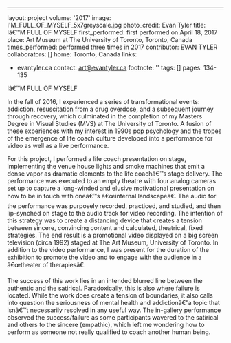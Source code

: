 ---
layout: project
volume: '2017'
image: I'M_FULL_OF_MYSELF_5x7greyscale.jpg
photo_credit: Evan Tyler
title: Iâ€™M FULL OF MYSELF
first_performed: first performed on April 18, 2017
place: Art Museum at The University of Toronto, Toronto, Canada
times_performed: performed three times in 2017
contributor: EVAN TYLER
collaborators: []
home: Toronto, Canada
links:
- evantyler.ca
contact: art@evantyler.ca
footnote: ''
tags: []
pages: 134-135



Iâ€™M FULL OF MYSELF

In the fall of 2016, I experienced a series of transformational events: addiction, resuscitation from a drug overdose, and a subsequent journey through recovery, which culminated in the completion of my Masters Degree in Visual Studies (MVS) at The University of Toronto. A fusion of these experiences with my interest in 1990s pop psychology and the tropes of the emergence of life coach culture developed into a performance for video as well as a live performance.

For this project, I performed a life coach presentation on stage, implementing the venue house lights and smoke machines that emit a dense vapor as dramatic elements to the life coachâ€™s stage delivery. The performance was executed to an empty theatre with four analog cameras set up to capture a long-winded and elusive motivational presentation on how to be in touch with oneâ€™s â€œinternal landscapeâ€. The audio for the performance was purposely recorded, practiced, and studied, and then lip-synched on stage to the audio track for video recording. The intention of this strategy was to create a distancing device that creates a tension between sincere, convincing content and calculated, theatrical, fixed strategies. The end result is a promotional video displayed on a big screen television (circa 1992) staged at The Art Museum, University of Toronto. In addition to the video performance, I was present for the duration of the exhibition to promote the video and to engage with the audience in a â€œtheater of therapiesâ€.

The success of this work lies in an intended blurred line between the authentic and the satirical. Paradoxically, this is also where failure is located. While the work does create a tension of boundaries, it also calls into question the seriousness of mental health and addictionâ€”a topic that isnâ€™t necessarily resolved in any useful way. The in-gallery performance observed the success/failure as some participants wavered to the satirical and others to the sincere (empathic), which left me wondering how to perform as someone not really qualified to coach another human being.
